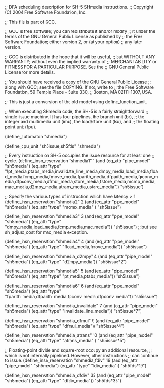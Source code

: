 ;; DFA scheduling description for SH-5 SHmedia instructions.
;; Copyright (C) 2004 Free Software Foundation, Inc.

;; This file is part of GCC.

;; GCC is free software; you can redistribute it and/or modify
;; it under the terms of the GNU General Public License as published by
;; the Free Software Foundation; either version 2, or (at your option)
;; any later version.

;; GCC is distributed in the hope that it will be useful,
;; but WITHOUT ANY WARRANTY; without even the implied warranty of
;; MERCHANTABILITY or FITNESS FOR A PARTICULAR PURPOSE.  See the
;; GNU General Public License for more details.

;; You should have received a copy of the GNU General Public License
;; along with GCC; see the file COPYING.  If not, write to
;; the Free Software Foundation, 59 Temple Place - Suite 330,
;; Boston, MA 02111-1307, USA.

;; This is just a conversion of the old model using define_function_unit.

;; When executing SHmedia code, the SH-5 is a fairly straightforward
;; single-issue machine.  It has four pipelines, the branch unit (br),
;; the integer and multimedia unit (imu), the load/store unit (lsu), and
;; the floating point unit (fpu).

(define_automaton "shmedia")

(define_cpu_unit "sh5issue,sh5fds" "shmedia")

;; Every instruction on SH-5 occupies the issue resource for at least one
;; cycle.
(define_insn_reservation "shmedia1" 1
  (and (eq_attr "pipe_model" "sh5media")
       (eq_attr "type" "!pt_media,ptabs_media,invalidate_line_media,dmpy_media,load_media,fload_media,fcmp_media,fmove_media,fparith_media,dfparith_media,fpconv_media,dfpconv_media,dfmul_media,store_media,fstore_media,mcmp_media,mac_media,d2mpy_media,atrans_media,ustore_media"))
  "sh5issue")

;; Specify the various types of instruction which have latency > 1
(define_insn_reservation "shmedia2" 2
  (and (eq_attr "pipe_model" "sh5media")
       (eq_attr "type" "mcmp_media"))
  "sh5issue")

(define_insn_reservation "shmedia3" 3
  (and (eq_attr "pipe_model" "sh5media")
       (eq_attr "type" "dmpy_media,load_media,fcmp_media,mac_media"))
  "sh5issue")
;; but see sh_adjust_cost for mac_media exception.

(define_insn_reservation "shmedia4" 4
  (and (eq_attr "pipe_model" "sh5media")
       (eq_attr "type" "fload_media,fmove_media"))
  "sh5issue")

(define_insn_reservation "shmedia_d2mpy" 4
  (and (eq_attr "pipe_model" "sh5media")
       (eq_attr "type" "d2mpy_media"))
  "sh5issue*2")

(define_insn_reservation "shmedia5" 5
  (and (eq_attr "pipe_model" "sh5media")
       (eq_attr "type" "pt_media,ptabs_media"))
  "sh5issue")

(define_insn_reservation "shmedia6" 6
  (and (eq_attr "pipe_model" "sh5media")
       (eq_attr "type" "fparith_media,dfparith_media,fpconv_media,dfpconv_media"))
  "sh5issue")

(define_insn_reservation "shmedia_invalidate" 7
  (and (eq_attr "pipe_model" "sh5media")
       (eq_attr "type" "invalidate_line_media"))
  "sh5issue*7")

(define_insn_reservation "shmedia_dfmul" 9
  (and (eq_attr "pipe_model" "sh5media") (eq_attr "type" "dfmul_media"))
  "sh5issue*4")

(define_insn_reservation "shmedia_atrans" 10
  (and (eq_attr "pipe_model" "sh5media") (eq_attr "type" "atrans_media"))
  "sh5issue*5")

;; Floating-point divide and square-root occupy an additional resource,
;; which is not internally pipelined.  However, other instructions
;; can continue to issue.
(define_insn_reservation "shmedia_fdiv" 19
  (and (eq_attr "pipe_model" "sh5media") (eq_attr "type" "fdiv_media"))
  "sh5fds*19")

(define_insn_reservation "shmedia_dfdiv" 35
  (and (eq_attr "pipe_model" "sh5media") (eq_attr "type" "dfdiv_media"))
  "sh5fds*35")
